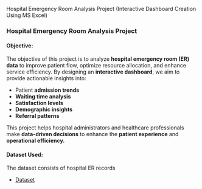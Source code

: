 Hospital Emergency Room Analysis Project (Interactive Dashboard Creation Using MS Excel)
### **Hospital Emergency Room Analysis Project**  

#### **Objective:**  
The objective of this project is to analyze **hospital emergency room (ER) data** to improve patient flow, optimize resource allocation, and enhance service efficiency. By designing an **interactive dashboard**, we aim to provide actionable insights into:  
- Patient **admission trends**  
- **Waiting time analysis**  
- **Satisfaction levels**  
- **Demographic insights**  
- **Referral patterns**  

This project helps hospital administrators and healthcare professionals make **data-driven decisions** to enhance the **patient experience** and **operational efficiency.**  
#### **Dataset Used:**  
The dataset consists of hospital ER records
- <a href="https://github.com/khushi101-code/Hospital-Room-Analysis-Dashboard/blob/main/hospital%20room%20analysis%20project">Dataset</a>

